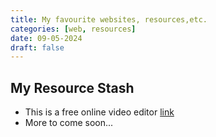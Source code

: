 ```yaml
---
title: My favourite websites, resources,etc.
categories: [web, resources]
date: 09-05-2024
draft: false
---
```


## My Resource Stash

- This is a free online video editor [link](https://videoinu.com/)
- More to come soon...
